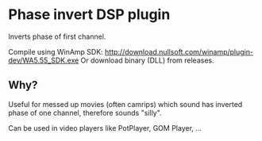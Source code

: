 # Phase invert DSP plugin

Inverts phase of first channel. 

Compile using WinAmp SDK: http://download.nullsoft.com/winamp/plugin-dev/WA5.55_SDK.exe
Or download binary (DLL) from releases.

## Why?
Useful for messed up movies (often camrips) which sound has inverted phase of one channel, therefore sounds "silly". 

Can be used in video players like PotPlayer, GOM Player, ...

